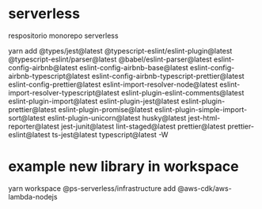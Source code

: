 # serverless
respositorio monorepo serverless


yarn add @types/jest@latest @typescript-eslint/eslint-plugin@latest @typescript-eslint/parser@latest @babel/eslint-parser@latest eslint-config-airbnb@latest eslint-config-airbnb-base@latest eslint-config-airbnb-typescript@latest eslint-config-airbnb-typescript-prettier@latest eslint-config-prettier@latest eslint-import-resolver-node@latest eslint-import-resolver-typescript@latest eslint-plugin-eslint-comments@latest eslint-plugin-import@latest eslint-plugin-jest@latest eslint-plugin-prettier@latest eslint-plugin-promise@latest eslint-plugin-simple-import-sort@latest eslint-plugin-unicorn@latest husky@latest jest-html-reporter@latest jest-junit@latest lint-staged@latest prettier@latest prettier-eslint@latest ts-jest@latest typescript@latest -W

# example new library in workspace
yarn workspace @ps-serverless/infrastructure add @aws-cdk/aws-lambda-nodejs
